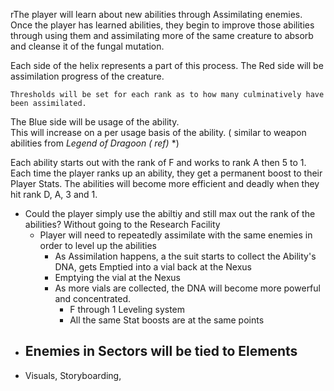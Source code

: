 rThe player will learn about new abilities through Assimilating enemies. 
Once the player has learned abilities, they begin to improve those abilities through using them and assimilating more of the same creature to absorb and cleanse it of the fungal mutation. 



Each side of the helix represents a part of this process. 
The Red side will be assimilation progress of the creature.

	Thresholds will be set for each rank as to how many culminatively have been assimilated. 


The Blue side will be usage of the ability.  
	This will increase on a per usage basis of the ability.  ( similar to weapon abilities from *Legend of Dragoon ( ref)* *)


Each ability starts out with the rank of F and works to rank A then 5 to 1. Each time the player ranks up an ability, they get a permanent boost to their Player Stats. The abilities will become more efficient and deadly when they hit rank D, A, 3 and 1.

- Could the player simply use the abiltiy and still max out the rank of the abilities? Without going to the Research Facility 
	- Player will need to repeatedly assimilate with the same enemies in order to level up the abilities
		- As Assimilation happens, a the suit starts to collect the Ability's DNA, gets Emptied into a vial back at the Nexus
		- Emptying the vial at the Nexus
		- As more vials are collected, the DNA will become more powerful and concentrated. 
			- F through 1 Leveling system 
			- All the same Stat boosts are at the same points
- Enemies in Sectors will be tied to Elements
	- 
- Visuals, Storyboarding,

